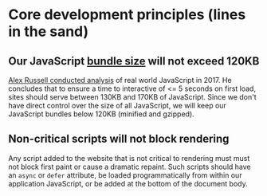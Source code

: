 # Core development principles (lines in the sand)

## Our JavaScript [bundle size](https://github.com/guardian/dotcom-rendering/blob/master/package.json#L13-L19) will not exceed 120KB

[Alex Russell conducted analysis](https://infrequently.org/2017/10/can-you-afford-it-real-world-web-performance-budgets/) of real world JavaScript in 2017. He concludes that to ensure a time to interactive of <= 5 seconds on first load, sites should serve between 130KB and 170KB of JavaScript. Since we don't have direct control over the size of all JavaScript, we will keep our JavaScript bundles below 120KB (minified and gzipped).

## Non-critical scripts will not block rendering

Any script added to the website that is not critical to rendering must must not block first paint or cause a dramatic repaint. Such scripts should have an `async` or `defer` attribute, be loaded programmatically from within our application JavaScript, or be added at the bottom of the document body.
